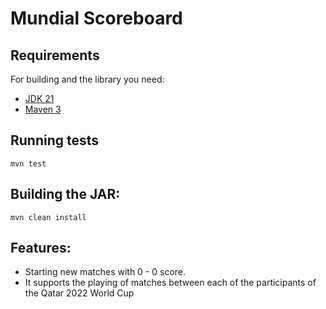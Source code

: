 # Mundial Scoreboard

## Requirements

For building and the library you need:

- [JDK 21](https://jdk.java.net/21/)
- [Maven 3](https://maven.apache.org)

## Running tests
```shell
mvn test
```

## Building the JAR:
```shell
mvn clean install
```

## Features:
- Starting new matches with 0 - 0 score.
- It supports the playing of matches between each of the participants of the Qatar 2022 World Cup